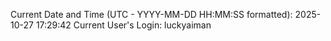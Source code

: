 Current Date and Time (UTC - YYYY-MM-DD HH:MM:SS formatted): 2025-10-27 17:29:42
Current User's Login: luckyaiman
